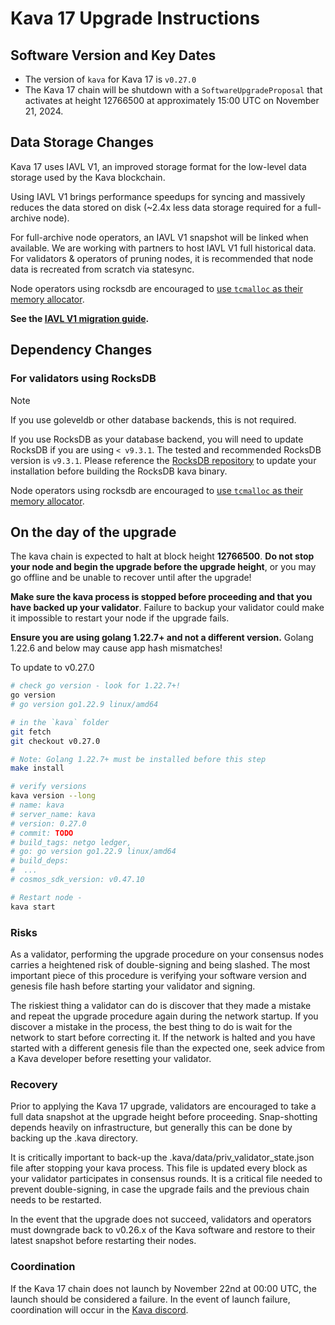 # Kava 17 Upgrade Instructions

## Software Version and Key Dates

- The version of `kava` for Kava 17 is `v0.27.0`
- The Kava 17 chain will be shutdown with a `SoftwareUpgradeProposal` that
  activates at height 12766500 at approximately 15:00 UTC on November 21, 2024.

## Data Storage Changes

Kava 17 uses IAVL V1, an improved storage format for the low-level data storage used by the Kava blockchain.

Using IAVL V1 brings performance speedups for syncing and massively reduces the data stored on disk (~2.4x less data storage required for a full-archive node).

For full-archive node operators, an IAVL V1 snapshot will be linked when available. We are working with partners to host IAVL V1 full historical data.
For validators & operators of pruning nodes, it is recommended that node data is recreated from scratch via statesync.

Node operators using rocksdb are encouraged to [use `tcmalloc` as their memory allocator](./iavl-v1.md#default-memory-allocator).

**See the [IAVL V1 migration guide](./iavl-v1.md).**

## Dependency Changes

### For validators using RocksDB

> [!NOTE]
> If you use goleveldb or other database backends, this is not required.

If you use RocksDB as your database backend, you will need to update RocksDB if you are using `< v9.3.1`. The tested and recommended RocksDB version is `v9.3.1`.
Please reference the [RocksDB repository](https://github.com/facebook/rocksdb/tree/v9.3.1) to update your installation before building the RocksDB kava binary.

Node operators using rocksdb are encouraged to [use `tcmalloc` as their memory allocator](https://github.com/Kava-Labs/kava/blob/v0.26.2-iavl-v1/migrate/v0_26/iavl-v1.md#default-memory-allocator).

## On the day of the upgrade

The kava chain is expected to halt at block height **12766500**. **Do not stop your node and begin the upgrade before the upgrade height**, or you may go offline and be unable to recover until after the upgrade!

**Make sure the kava process is stopped before proceeding and that you have backed up your validator**. Failure to backup your validator could make it impossible to restart your node if the upgrade fails.

**Ensure you are using golang 1.22.7+ and not a different version.** Golang 1.22.6 and below may cause app hash mismatches!

To update to v0.27.0

```sh
# check go version - look for 1.22.7+!
go version
# go version go1.22.9 linux/amd64

# in the `kava` folder
git fetch
git checkout v0.27.0

# Note: Golang 1.22.7+ must be installed before this step
make install

# verify versions
kava version --long
# name: kava
# server_name: kava
# version: 0.27.0
# commit: TODO
# build_tags: netgo ledger,
# go: go version go1.22.9 linux/amd64
# build_deps:
#  ...
# cosmos_sdk_version: v0.47.10

# Restart node -
kava start
```

### Risks

As a validator, performing the upgrade procedure on your consensus nodes carries a heightened risk of double-signing and being slashed. The most important piece of this procedure is verifying your software version and genesis file hash before starting your validator and signing.

The riskiest thing a validator can do is discover that they made a mistake and repeat the upgrade procedure again during the network startup. If you discover a mistake in the process, the best thing to do is wait for the network to start before correcting it. If the network is halted and you have started with a different genesis file than the expected one, seek advice from a Kava developer before resetting your validator.

### Recovery

Prior to applying the Kava 17 upgrade, validators are encouraged to take a full data snapshot at the upgrade height before proceeding. Snap-shotting depends heavily on infrastructure, but generally this can be done by backing up the .kava directory.

It is critically important to back-up the .kava/data/priv_validator_state.json file after stopping your kava process. This file is updated every block as your validator participates in consensus rounds. It is a critical file needed to prevent double-signing, in case the upgrade fails and the previous chain needs to be restarted.

In the event that the upgrade does not succeed, validators and operators must downgrade back to v0.26.x of the Kava software and restore to their latest snapshot before restarting their nodes.

### Coordination

If the Kava 17 chain does not launch by November 22nd at 00:00 UTC, the launch should be considered a failure. In the event of launch failure, coordination will occur in the [Kava discord](https://discord.com/invite/kQzh3Uv).
